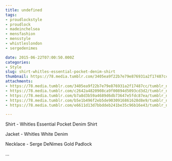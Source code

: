```yaml
---
title: undefined
tags:
- proudlockstyle
- proudlock
- madeinchelsea
- mensfashion
- mensstyle
- whistleslondon
- sergedenimes

date: 2015-06-22T07:00:50.000Z
categories:
- Style
slug: shirt-whitles-essential-pocket-denim-shirt
thumbnail: https://78.media.tumblr.com/3405ea9f22b7e79e876931a2f17487cc/tumblr_nqb0pdYQYo1rhrm24o1_540.jpg
attachments:
- https://78.media.tumblr.com/3405ea9f22b7e79e876931a2f17487cc/tumblr_nqb0pdYQYo1rhrm24o1_1280.jpg
- https://78.media.tumblr.com/c2642a4820908ca9f00894d5093cd3d2/tumblr_nqb0pdYQYo1rhrm24o2_1280.jpg
- https://78.media.tumblr.com/b7a8d3b59a4689d6db73647e5fdc87ea/tumblr_nqb0pdYQYo1rhrm24o5_1280.jpg
- https://78.media.tumblr.com/b5e1b496f2eb5de9030916861628d8e9/tumblr_nqb0pdYQYo1rhrm24o4_1280.jpg
- https://78.media.tumblr.com/e6611d13d7bbddeb241be35c96b16e43/tumblr_nqb0pdYQYo1rhrm24o3_1280.jpg

---
```


Shirt -  Whitles Essential Pocket Denim Shirt  

  Jacket -  Whitles White Denim 

 Necklace -  Serge DeNimes Gold Padlock

...
